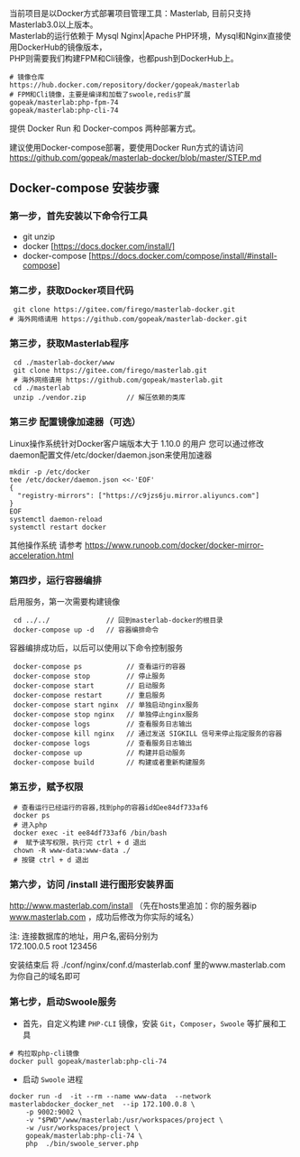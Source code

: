 当前项目是以Docker方式部署项目管理工具：Masterlab, 目前只支持Masterlab3.0以上版本。  
Masterlab的运行依赖于 Mysql Nginx|Apache PHP环境，Mysql和Nginx直接使用DockerHub的镜像版本，   
PHP则需要我们构建FPM和Cli镜像，也都push到DockerHub上。  
```
# 镜像仓库
https://hub.docker.com/repository/docker/gopeak/masterlab
# FPM和Cli镜像，主要是编译和加载了swoole,redis扩展
gopeak/masterlab:php-fpm-74
gopeak/masterlab:php-cli-74

```

提供 Docker Run 和 Docker-compos 两种部署方式。

建议使用Docker-compose部署，要使用Docker Run方式的请访问 https://github.com/gopeak/masterlab-docker/blob/master/STEP.md



## Docker-compose 安装步骤

### 第一步，首先安装以下命令行工具

- git unzip 
- docker [https://docs.docker.com/install/]
- docker-compose [https://docs.docker.com/compose/install/#install-compose]


### 第二步，获取Docker项目代码

```
 git clone https://gitee.com/firego/masterlab-docker.git
# 海外网络请用 https://github.com/gopeak/masterlab-docker.git

```
   
### 第三步，获取Masterlab程序

```
 cd ./masterlab-docker/www
 git clone https://gitee.com/firego/masterlab.git
 # 海外网络请用 https://github.com/gopeak/masterlab.git
 cd ./masterlab
 unzip ./vendor.zip          // 解压依赖的类库
```


### 第三步 配置镜像加速器（可选）
Linux操作系统针对Docker客户端版本大于 1.10.0 的用户
您可以通过修改daemon配置文件/etc/docker/daemon.json来使用加速器 
```
mkdir -p /etc/docker
tee /etc/docker/daemon.json <<-'EOF'
{
  "registry-mirrors": ["https://c9jzs6ju.mirror.aliyuncs.com"]
}
EOF
systemctl daemon-reload
systemctl restart docker
```
其他操作系统 请参考 https://www.runoob.com/docker/docker-mirror-acceleration.html
   
### 第四步，运行容器编排
启用服务，第一次需要构建镜像
```
 cd ../../              // 回到masterlab-docker的根目录
 docker-compose up -d   // 容器编排命令
```
容器编排成功后，以后可以使用以下命令控制服务
```
 docker-compose ps           // 查看运行的容器
 docker-compose stop         // 停止服务
 docker-compose start        // 启动服务
 docker-compose restart      // 重启服务
 docker-compose start nginx  // 单独启动nginx服务
 docker-compose stop nginx   // 单独停止nginx服务
 docker-compose logs         // 查看服务日志输出
 docker-compose kill nginx   // 通过发送 SIGKILL 信号来停止指定服务的容器
 docker-compose logs         // 查看服务日志输出
 docker-compose up           // 构建并启动服务
 docker-compose build        // 构建或者重新构建服务

```


### 第五步，赋予权限

```
 # 查看运行已经运行的容器,找到php的容器id如ee84df733af6 
 docker ps          
 # 进入php
 docker exec -it ee84df733af6 /bin/bash       
 #  赋予读写权限，执行完 ctrl + d 退出
 chown -R www-data:www-data ./              
 # 按键 ctrl + d 退出
```


### 第六步，访问 /install  进行图形安装界面

http://www.masterlab.com/install （先在hosts里追加：你的服务器ip www.masterlab.com ，成功后修改为你实际的域名）

注: 连接数据库的地址，用户名,密码分别为  
172.100.0.5 root 123456

安装结束后 将 ./conf/nginx/conf.d/masterlab.conf 里的www.masterlab.com为你自己的域名即可

 
### 第七步，启动Swoole服务
- 首先，自定义构建 `PHP-CLI` 镜像，安装 `Git`，`Composer`，`Swoole` 等扩展和工具

```shell
# 构拉取php-cli镜像
docker pull gopeak/masterlab:php-cli-74
```



- 启动 `Swoole` 进程
 

```shell
docker run -d  -it --rm --name www-data  --network masterlabdocker_docker_net  --ip 172.100.0.8 \
    -p 9002:9002 \
    -v "$PWD"/www/masterlab:/usr/workspaces/project \
    -w /usr/workspaces/project \
    gopeak/masterlab:php-cli-74 \
    php  ./bin/swoole_server.php
```

	
